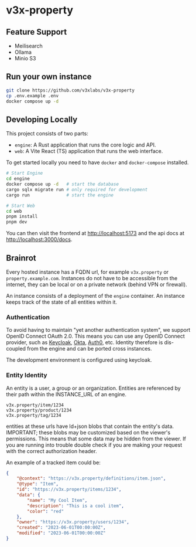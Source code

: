 # v3x-property

## Feature Support

- Meilisearch
- Ollama
- Minio S3

## Run your own instance

```sh
git clone https://github.com/v3xlabs/v3x-property
cp .env.example .env
docker compose up -d
```

## Developing Locally

This project consists of two parts:

- `engine`: A Rust application that runs the core logic and API.
- `web`: A Vite React (TS) application that runs the web interface.

To get started locally you need to have `docker` and `docker-compose` installed.

```sh
# Start Engine
cd engine
docker compose up -d   # start the database
cargo sqlx migrate run # only required for development
cargo run              # start the engine

# Start Web
cd web
pnpm install
pnpm dev
```

You can then visit the frontend at [http://localhost:5173](http://localhost:5173) and the api docs at [http://localhost:3000/docs](http://localhost:3000/docs).

## Brainrot

Every hosted instance has a FQDN url, for example `v3x.property` or `property.example.com`.
Instances do not have to be accessible from the internet, they can be local or on a private network (behind VPN or firewall).

An instance consists of a deployment of the `engine` container.
An instance keeps track of the state of all entities within it.

### Authentication

To avoid having to maintain "yet another authentication system", we support OpenID Connect OAuth 2.0.
This means you can use any OpenID Connect provider, such as [Keycloak](https://www.keycloak.org/), [Okta](https://www.okta.com/), [Auth0](https://auth0.com/), etc.
Identity therefore is dis-coupled from the engine and can be ported cross instances.

The development environment is configured using keycloak.

### Entity Identity

An entity is a user, a group or an organization.
Entities are referenced by their path within the INSTANCE_URL of an engine.

```url
v3x.property/item/1234
v3x.property/product/1234
v3x.property/tag/1234
```

entities at these urls have ld+json blobs that contain the entity's data.
IMPORTANT; these blobs may be customized based on the viewer's permissions.
This means that some data may be hidden from the viewer.
If you are running into trouble double check if you are making your request with the correct authorization header.

An example of a tracked item could be:

```json
{
    "@context": "https://v3x.property/definitions/item.json",
    "@type": "Item",
    "id": "https://v3x.property/items/1234",
    "data": {
        "name": "My Cool Item",
        "description": "This is a cool item",
        "color": "red"
    },
    "owner": "https://v3x.property/users/1234",
    "created": "2023-06-01T00:00:00Z",
    "modified": "2023-06-01T00:00:00Z"
}
```

